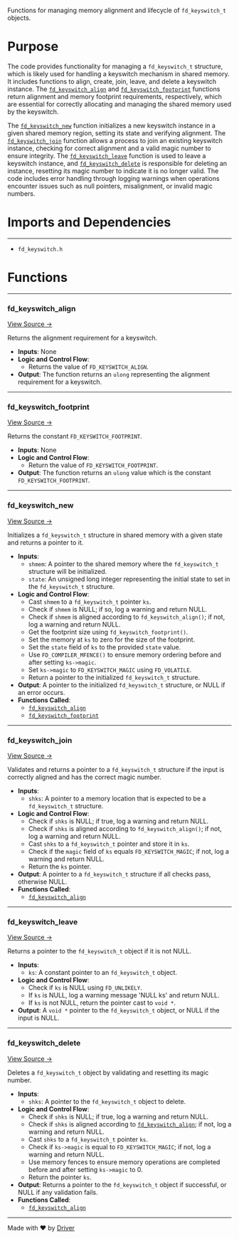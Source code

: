 <!--------------------------------------------------------------------------------->
<!-- IMPORTANT: This file is auto-generated by Driver (https://driver.ai). -------->
<!-- Manual edits may be overwritten on future commits. --------------------------->
<!--------------------------------------------------------------------------------->

Functions for managing memory alignment and lifecycle of `fd_keyswitch_t` objects.

# Purpose
The code provides functionality for managing a `fd_keyswitch_t` structure, which is likely used for handling a keyswitch mechanism in shared memory. It includes functions to align, create, join, leave, and delete a keyswitch instance. The [`fd_keyswitch_align`](<#fd_keyswitch_align>) and [`fd_keyswitch_footprint`](<#fd_keyswitch_footprint>) functions return alignment and memory footprint requirements, respectively, which are essential for correctly allocating and managing the shared memory used by the keyswitch.

The [`fd_keyswitch_new`](<#fd_keyswitch_new>) function initializes a new keyswitch instance in a given shared memory region, setting its state and verifying alignment. The [`fd_keyswitch_join`](<#fd_keyswitch_join>) function allows a process to join an existing keyswitch instance, checking for correct alignment and a valid magic number to ensure integrity. The [`fd_keyswitch_leave`](<#fd_keyswitch_leave>) function is used to leave a keyswitch instance, and [`fd_keyswitch_delete`](<#fd_keyswitch_delete>) is responsible for deleting an instance, resetting its magic number to indicate it is no longer valid. The code includes error handling through logging warnings when operations encounter issues such as null pointers, misalignment, or invalid magic numbers.
# Imports and Dependencies

---
- `fd_keyswitch.h`


# Functions

---
### fd\_keyswitch\_align<!-- {{#callable:fd_keyswitch_align}} -->
[View Source →](<../../../../../src/disco/keyguard/fd_keyswitch.c#L3>)

Returns the alignment requirement for a keyswitch.
- **Inputs**: None
- **Logic and Control Flow**:
    - Returns the value of `FD_KEYSWITCH_ALIGN`.
- **Output**: The function returns an `ulong` representing the alignment requirement for a keyswitch.


---
### fd\_keyswitch\_footprint<!-- {{#callable:fd_keyswitch_footprint}} -->
[View Source →](<../../../../../src/disco/keyguard/fd_keyswitch.c#L8>)

Returns the constant `FD_KEYSWITCH_FOOTPRINT`.
- **Inputs**: None
- **Logic and Control Flow**:
    - Return the value of `FD_KEYSWITCH_FOOTPRINT`.
- **Output**: The function returns an `ulong` value which is the constant `FD_KEYSWITCH_FOOTPRINT`.


---
### fd\_keyswitch\_new<!-- {{#callable:fd_keyswitch_new}} -->
[View Source →](<../../../../../src/disco/keyguard/fd_keyswitch.c#L13>)

Initializes a `fd_keyswitch_t` structure in shared memory with a given state and returns a pointer to it.
- **Inputs**:
    - `shmem`: A pointer to the shared memory where the `fd_keyswitch_t` structure will be initialized.
    - `state`: An unsigned long integer representing the initial state to set in the `fd_keyswitch_t` structure.
- **Logic and Control Flow**:
    - Cast `shmem` to a `fd_keyswitch_t` pointer `ks`.
    - Check if `shmem` is NULL; if so, log a warning and return NULL.
    - Check if `shmem` is aligned according to `fd_keyswitch_align()`; if not, log a warning and return NULL.
    - Get the footprint size using `fd_keyswitch_footprint()`.
    - Set the memory at `ks` to zero for the size of the footprint.
    - Set the `state` field of `ks` to the provided `state` value.
    - Use `FD_COMPILER_MFENCE()` to ensure memory ordering before and after setting `ks->magic`.
    - Set `ks->magic` to `FD_KEYSWITCH_MAGIC` using `FD_VOLATILE`.
    - Return a pointer to the initialized `fd_keyswitch_t` structure.
- **Output**: A pointer to the initialized `fd_keyswitch_t` structure, or NULL if an error occurs.
- **Functions Called**:
    - [`fd_keyswitch_align`](<#fd_keyswitch_align>)
    - [`fd_keyswitch_footprint`](<#fd_keyswitch_footprint>)


---
### fd\_keyswitch\_join<!-- {{#callable:fd_keyswitch_join}} -->
[View Source →](<../../../../../src/disco/keyguard/fd_keyswitch.c#L40>)

Validates and returns a pointer to a `fd_keyswitch_t` structure if the input is correctly aligned and has the correct magic number.
- **Inputs**:
    - `shks`: A pointer to a memory location that is expected to be a `fd_keyswitch_t` structure.
- **Logic and Control Flow**:
    - Check if `shks` is NULL; if true, log a warning and return NULL.
    - Check if `shks` is aligned according to `fd_keyswitch_align()`; if not, log a warning and return NULL.
    - Cast `shks` to a `fd_keyswitch_t` pointer and store it in `ks`.
    - Check if the `magic` field of `ks` equals `FD_KEYSWITCH_MAGIC`; if not, log a warning and return NULL.
    - Return the `ks` pointer.
- **Output**: A pointer to a `fd_keyswitch_t` structure if all checks pass, otherwise NULL.
- **Functions Called**:
    - [`fd_keyswitch_align`](<#fd_keyswitch_align>)


---
### fd\_keyswitch\_leave<!-- {{#callable:fd_keyswitch_leave}} -->
[View Source →](<../../../../../src/disco/keyguard/fd_keyswitch.c#L63>)

Returns a pointer to the `fd_keyswitch_t` object if it is not NULL.
- **Inputs**:
    - `ks`: A constant pointer to an `fd_keyswitch_t` object.
- **Logic and Control Flow**:
    - Check if `ks` is NULL using `FD_UNLIKELY`.
    - If `ks` is NULL, log a warning message 'NULL ks' and return NULL.
    - If `ks` is not NULL, return the pointer cast to `void *`.
- **Output**: A `void *` pointer to the `fd_keyswitch_t` object, or NULL if the input is NULL.


---
### fd\_keyswitch\_delete<!-- {{#callable:fd_keyswitch_delete}} -->
[View Source →](<../../../../../src/disco/keyguard/fd_keyswitch.c#L74>)

Deletes a `fd_keyswitch_t` object by validating and resetting its magic number.
- **Inputs**:
    - `shks`: A pointer to the `fd_keyswitch_t` object to delete.
- **Logic and Control Flow**:
    - Check if `shks` is NULL; if true, log a warning and return NULL.
    - Check if `shks` is aligned according to [`fd_keyswitch_align`](<#fd_keyswitch_align>); if not, log a warning and return NULL.
    - Cast `shks` to a `fd_keyswitch_t` pointer `ks`.
    - Check if `ks->magic` is equal to `FD_KEYSWITCH_MAGIC`; if not, log a warning and return NULL.
    - Use memory fences to ensure memory operations are completed before and after setting `ks->magic` to 0.
    - Return the pointer `ks`.
- **Output**: Returns a pointer to the `fd_keyswitch_t` object if successful, or NULL if any validation fails.
- **Functions Called**:
    - [`fd_keyswitch_align`](<#fd_keyswitch_align>)



---
Made with ❤️ by [Driver](https://www.driver.ai/)